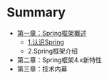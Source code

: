 # Summary

* [第一章：Spring框架概述](overview_of_spring_framework.md)
   * [1.认识Spring](getting_started_with_spring.md)
   * 2.Spring框架介绍
* 第二章：Spring框架4.x新特性
* 第三章：技术内幕

